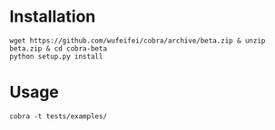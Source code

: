 # Installation
```
wget https://github.com/wufeifei/cobra/archive/beta.zip & unzip beta.zip & cd cobra-beta
python setup.py install
```

# Usage
```
cobra -t tests/examples/
```